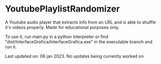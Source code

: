 # YoutubePlaylistRandomizer
A Youtube audio player that extracts info from an URL and is able to shuffle it's videos properly. Made for educational purposes only.

To use it, run main.py in a python interpreter or find "dist/InterfaceGrafica/InterfaceGrafica.exe" in the executable branch and run it.

Last updated on: 06 jan 2023. No updates being currently worked on
